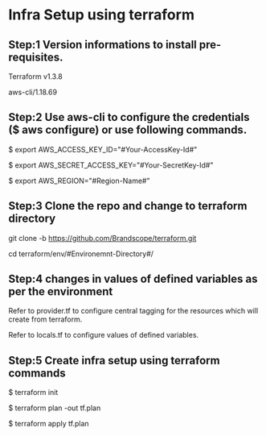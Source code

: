 # Infra Setup using terraform

## Step:1 Version informations to install pre-requisites.

Terraform v1.3.8

aws-cli/1.18.69

## Step:2 Use aws-cli to configure the credentials ($ aws configure) or use following commands.

$ export AWS_ACCESS_KEY_ID="#Your-AccessKey-Id#"

$ export AWS_SECRET_ACCESS_KEY="#Your-SecretKey-Id#"

$ export AWS_REGION="#Region-Name#"

## Step:3 Clone the repo and change to terraform directory

git clone -b <Branch-Name> https://github.com/Brandscope/terraform.git

cd terraform/env/#Environemnt-Directory#/

## Step:4 changes in values of defined variables as per the environment

Refer to provider.tf to configure central tagging for the resources which will create from terraform.

Refer to locals.tf to configure values of defined variables.

## Step:5 Create infra setup using terraform commands

$ terraform init

$ terraform plan -out tf.plan

$ terraform apply tf.plan
